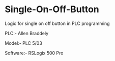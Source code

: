 # Single-On-Off-Button
Logic for single on off button in PLC programming


PLC:- Allen Braddely 

Model:- PLC 5/03

Software:- RSLogix 500 Pro
